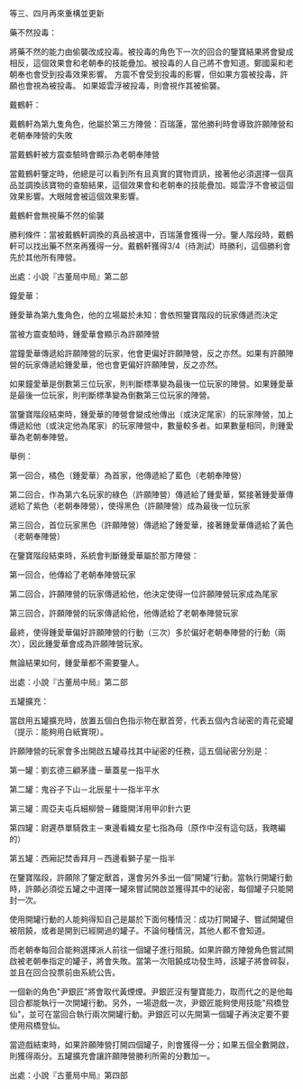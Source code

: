 等三、四月再來重構並更新

藥不然投毒：

將藥不然的能力由偷襲改成投毒。被投毒的角色下一次的回合的鑒寶結果將會變成相反，這個效果會和老朝奉的技能疊加。被投毒的人自己將不會知道。鄭國渠和老朝奉也會受到投毒效果影響。
方震不會受到投毒的影響，但如果方震被投毒，許願也會視為被投毒。
如果姬雲浮被投毒，則會視作其被偷襲。

戴鶴軒：

戴鶴軒為第九隻角色，他屬於第三方陣營：百瑞蓮，當他勝利時會導致許願陣營和老朝奉陣營的失敗

當戴鶴軒被方震查驗時會顯示為老朝奉陣營

當戴鶴軒鑒定時，他總是可以看到所有且真實的寶物資訊，接著他必須選擇一個真品並調換該寶物的查驗結果，這個效果會和老朝奉的技能疊加。姬雲浮不會被這個效果影響。大眼賊會被這個效果影響。

戴鶴軒會無視藥不然的偷襲

勝利條件：當被戴鶴軒調換的真品被選中，百瑞蓮會獲得一分。鑒人階段時，戴鶴軒可以找出藥不然來再獲得一分。戴鶴軒獲得3/4（待測試）時勝利，這個勝利會先於其他所有陣營。

出處：小說『古董局中局』第二部

鐘愛華：

鍾愛華為第九隻角色，他的立場屬於未知：會依照鑒寶階段的玩家傳遞而決定

當被方震查驗時，鍾愛華會顯示為許願陣營

當鐘愛華傳遞給許願陣營的玩家，他會更偏好許願陣營，反之亦然。如果有許願陣營的玩家傳遞給鍾愛華，他也會更偏好許願陣營，反之亦然。

如果鐘愛華是倒數第三位玩家，則判斷標準變為最後一位玩家的陣營。如果鍾愛華是最後一位玩家，則判斷標準變為倒數第三位玩家的陣營。

當鑒寶階段結束時，鍾愛華的陣營會變成他傳出（或決定尾家）的玩家陣營，加上傳遞給他（或決定他為尾家）的玩家陣營中，數量較多者。如果數量相同，則鍾愛華為老朝奉陣營。

舉例：

第一回合，橘色（鍾愛華）為首家，他傳遞給了藍色（老朝奉陣營）

第二回合，作為第六名玩家的綠色（許願陣營）傳遞給了鍾愛華，緊接著鍾愛華傳遞給了紫色（老朝奉陣營），使得黑色（許願陣營）成為最後一位玩家

第三回合，首位玩家黑色（許願陣營）傳遞給了鍾愛華，接著鍾愛華傳遞給了黃色（老朝奉陣營）

在鑒寶階段結束時，系統會判斷鍾愛華屬於那方陣營：

第一回合，他傳給了老朝奉陣營玩家

第二回合，許願陣營的玩家傳遞給他，他決定使得一位許願陣營玩家成為尾家

第三回合，許願陣營的玩家傳遞給他，他傳遞給了老朝奉陣營玩家

最終，使得鍾愛華偏好許願陣營的行動（三次）多於偏好老朝奉陣營的行動（兩次），因此鍾愛華會成為許願陣營玩家。

無論結果如何，鍾愛華都不需要鑒人。

出處：小說『古董局中局』第二部

五罐擴充：

當啟用五罐擴充時，放置五個白色指示物在獸首旁，代表五個內含祕密的青花瓷罐（提示：能夠用白紙實現）。

許願陣營的玩家會多出開啟五罐尋找其中祕密的任務，這五個祕密分別是：

第一罐：劉玄德三顧茅廬－華蓋星一指平水

第二罐：鬼谷子下山－北辰星十一指半平水

第三罐：周亞夫屯兵細柳營－雞籠開洋用甲卯針六更

第四罐：尉遲恭單騎救主－東邊看織女星七指為母（原作中沒有這句話，我瞎編的）

第五罐：西廂記焚香拜月－西邊看獅子星一指半

在鑒寶階段，許願除了鑒定獸首，還會另外多出一個”開罐”行動。當執行開罐行動時，許願必須從五罐之中選擇一罐來嘗試開啟並獲得其中的祕密，每個罐子只能開封一次。

使用開罐行動的人能夠得知自己是屬於下面何種情況：成功打開罐子、嘗試開罐但被阻饒，或者是開到已經開過的罐子。不論何種情況，其他人都不會知道。

而老朝奉每回合能夠選擇派人前往一個罐子進行阻饒。如果許願方陣營角色嘗試開啟被老朝奉指定的罐子，將會失敗。當第一次阻饒成功發生時，該罐子將會碎裂，並且在回合投票前由系統公告。

一個新的角色"尹銀匠"將會取代黃煙煙。尹銀匠沒有鑒寶能力，取而代之的是他每回合都能執行一次開罐行動。另外，一場遊戲一次，尹銀匠能夠使用技能"飛橋登仙"，並可在當回合執行兩次開罐行動。尹銀匠可以先開第一個罐子再決定要不要使用飛橋登仙。

當遊戲結束時，如果許願陣營打開四個罐子，則會獲得一分；如果五個全數開啟，則獲得兩分。五罐擴充會讓許願陣營勝利所需的分數加一。

出處：小說『古董局中局』第四部